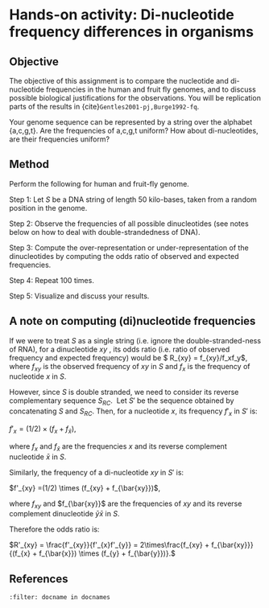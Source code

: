 # Hands-on activity: Di-nucleotide frequency differences in organisms
## Objective

The objective of this assignment is to compare the nucleotide and di-nucleotide frequencies in the human and fruit fly genomes, and to discuss possible biological justifications for the observations. You will be replication parts of the results in {cite}`Gentles2001-pj,Burge1992-fq`.

Your genome sequence can be represented by a string over the alphabet {a,c,g,t}. Are the frequencies of a,c,g,t uniform? How about di-nucleotides, are their frequencies uniform? 


## Method

Perform the following for human and fruit-fly genome.

Step 1: Let $S$ be a DNA string of length 50 kilo-bases, taken from a random position in the genome. 

Step 2: Observe the frequencies of all possible dinucleotides (see notes below on how to deal with double-strandedness of DNA).

Step 3: Compute the over-representation or under-representation of the dinucleotides by computing the odds ratio of observed and expected frequencies.

Step 4: Repeat 100 times.

Step 5: Visualize and discuss your results. 

## A note on computing (di)nucleotide frequencies

If we were to treat $S$ as a single string (i.e. ignore the double-stranded-ness of RNA), for a dinucleotide $xy$ , its odds ratio (i.e. ratio of observed frequency and expected frequency) would be $ R_{xy} = f_{xy}/f_xf_y$,
where $f_{xy}$ is the observed frequency of $xy$ in $S$ and $f_x$ is the frequency of nucleotide $x$ in $S$. 

However, since $S$ is double stranded, we need to consider its reverse complementary sequence $S_{RC}$. 
Let $S'$ be the sequence obtained by concatenating $S$ and $S_{RC}$.
Then, for a nucleotide $x$, its frequency $f'_{x}$ in  $S'$ is:

$f'_{x} = (1/2) \times (f_{x} + f_{\bar{x}})$, 

where $f_x$ and $f_{\bar{x}}$ are the frequencies $x$ and its reverse complement nucleotide $\bar{x}$ in $S$.


Similarly, the frequency of a di-nucleotide $xy$ in $S'$ is:

$f'_{xy} =(1/2) \times (f_{xy} + f_{\bar{xy}})$, 

where $f_{xy}$ and $f_{\bar{xy}}$ are the frequencies of $xy$ and its reverse complement dinucleotide $\bar{y}\bar{x}$ in $S$.

Therefore the odds ratio is:

$R'_{xy} = \frac{f'_{xy}}{f'_{x}f'_{y}} = 2\times\frac{f_{xy} + f_{\bar{xy}}}  {(f_{x} + f_{\bar{x}}) \times (f_{y} + f_{\bar{y}})}.$


## References
```{bibliography} 
:filter: docname in docnames
```
